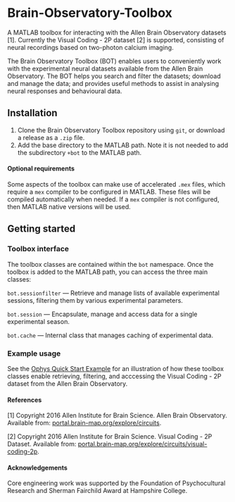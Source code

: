 # Brain-Observatory-Toolbox
A MATLAB toolbox for interacting with the Allen Brain Observatory datasets \[1\]. Currently the Visual Coding - 2P dataset \[2\] is supported, consisting of neural recordings based on two-photon calcium imaging.

The Brain Observatory Toolbox (BOT) enables users to conveniently work with the experimental neural datasets available from the Allen Brain Observatory. The BOT helps you search and filter the datasets; download and manage the data; and provides useful methods to assist in analysing neural responses and behavioural data.

## Installation

1. Clone the Brain Observatory Toolbox repository using `git`, or download a release as a `.zip` file.
2. Add the base directory to the MATLAB path. Note it is not needed to add the subdirectory `+bot` to the MATLAB path.

#### Optional requirements

Some aspects of the toolbox can make use of accelerated `.mex` files, which require a `mex` compiler to be configured in MATLAB. These files will be compiled automatically when needed. If a `mex` compiler is not configured, then MATLAB native versions will be used.

## Getting started

### Toolbox interface

The toolbox classes are contained within the `bot` namespace. Once the toolbox is added to the MATLAB path, you can access the three main classes:

`bot.sessionfilter` — Retrieve and manage lists of available experimental sessions, filtering them by various experimental parameters.

`bot.session` — Encapsulate, manage and access data for a single experimental season.

`bot.cache` — Internal class that manages caching of experimental data.

### Example usage
See the [Ophys Quick Start Example](https://www.mathworks.com/matlabcentral/fileexchange/66276-emeyers-brain-observatory-toolbox) for an illustration of how these toolbox classes enable retrieving, filtering, and acccessing the Visual Coding - 2P dataset from the Allen Brain Observatory.

#### References

[1] Copyright 2016 Allen Institute for Brain Science. Allen Brain Observatory. Available from: [portal.brain-map.org/explore/circuits](http://portal.brain-map.org/explore/circuits).

[2] Copyright 2016 Allen Institute for Brain Science. Visual Coding - 2P Dataset. Available from: [portal.brain-map.org/explore/circuits/visual-coding-2p](http://portal.brain-map.org/explore/circuits/visual-coding-2p).

#### Acknowledgements

Core engineering work was supported by the Foundation of Psychocultural Research and Sherman Fairchild Award at Hampshire College. 
